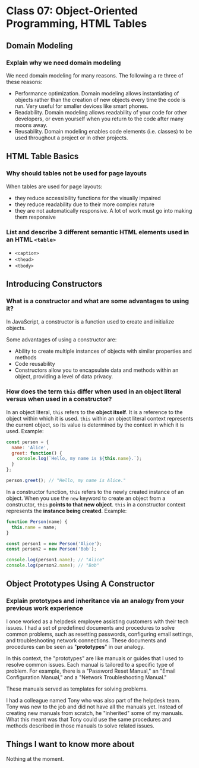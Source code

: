 # Class 07: Object-Oriented Programming, HTML Tables

## Domain Modeling

### Explain why we need domain modeling

We need domain modeling for many reasons. The following a re three of these reasons:

* Performance optimization. Domain modeling allows instantiating of objects rather than the creation of new objects every time the code is run. Very useful for smaller devices like smart phones.
* Readability. Domain modeling allows readability of your code for other developers, or even yourself when you return to the code after many moons away.
* Reusability. Domain modeling enables code elements (i.e. classes) to be used throughout a project or in other projects.

## HTML Table Basics

### Why should tables not be used for page layouts

When tables are used for page layouts:

* they reduce accessibility functions for the visually impaired
* they reduce readability due to their more complex nature
* they are not automatically responsive. A lot of work must go into making them responsive

### List and describe 3 different semantic HTML elements used in an HTML `<table>`

* `<caption>`
* `<thead>`
* `<tbody>`

## Introducing Constructors

### What is a constructor and what are some advantages to using it?

In JavaScript, a constructor is a function used to create and initialize objects.

Some advantages of using a constructor are:

* Ability to create multiple instances of objects with similar properties and methods
* Code reusability
* Constructors allow you to encapsulate data and methods within an object, providing a level of data privacy.

### How does the term `this` differ when used in an object literal versus when used in a constructor?

In an object literal, `this` refers to the **object itself**. It is a reference to the object within which it is used.
`this` within an object literal context represents the current object, so its value is determined by the context in which it is used.
Example:

```js
const person = {
  name: 'Alice',
  greet: function() {
    console.log(`Hello, my name is ${this.name}.`);
  }
};

person.greet(); // "Hello, my name is Alice."
```

In a constructor function, `this` refers to the newly created instance of an object. When you use the `new` keyword to create an
object from a constructor, `this` **points to that new object**. `this` in a constructor context represents the **instance being created**.
Example:

```js
function Person(name) {
  this.name = name;
}

const person1 = new Person('Alice');
const person2 = new Person('Bob');

console.log(person1.name); // "Alice"
console.log(person2.name); // "Bob"

```

## Object Prototypes Using A Constructor

### Explain prototypes and inheritance via an analogy from your previous work experience

I once worked as a helpdesk employee assisting customers with their tech issues. I had a set of predefined documents and procedures to
solve common problems, such as resetting passwords, configuring email settings, and troubleshooting network connections.
These documents and procedures can be seen as "**prototypes**" in our analogy.

In this context, the "prototypes" are like manuals or guides that I used to resolve common issues. Each manual is tailored to a specific
type of problem. For example, there is a "Password Reset Manual," an "Email Configuration Manual," and a "Network Troubleshooting Manual."

These manuals served as templates for solving problems.

I had a colleague named Tony who was also part of the helpdesk team. Tony was new to the job and did not have all the manuals yet.
Instead of creating new manuals from scratch, he "inherited" some of my manuals. What this meant was that Tony could use the same procedures
and methods described in those manuals to solve related issues.

## Things I want to know more about

Nothing at the moment.
